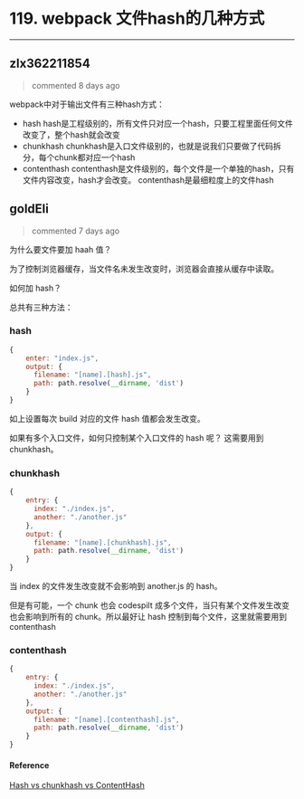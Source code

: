 
 # 119. webpack 文件hash的几种方式 
  
 ***
## zlx362211854 
 > commented 8 days ago 

webpack中对于输出文件有三种hash方式：

*  hash
 hash是工程级别的，所有文件只对应一个hash，只要工程里面任何文件改变了，整个hash就会改变
*  chunkhash
 chunkhash是入口文件级别的，也就是说我们只要做了代码拆分，每个chunk都对应一个hash
* contenthash
 contenthash是文件级别的，每个文件是一个单独的hash，只有文件内容改变，hash才会改变。
contenthash是最细粒度上的文件hash


## goldEli 
 > commented 7 days ago 

为什么要文件要加 haah 值？

为了控制浏览器缓存，当文件名未发生改变时，浏览器会直接从缓存中读取。

如何加 hash？

总共有三种方法：

### hash


```javascript
{
    enter: "index.js",
    output: {
      filename: "[name].[hash].js",
      path: path.resolve(__dirname, 'dist')
    } 
}

```

如上设置每次 build 对应的文件 hash 值都会发生改变。

如果有多个入口文件，如何只控制某个入口文件的 hash 呢？ 这需要用到 chunkhash。

### chunkhash


```javascript
{
    entry: {
      index: "./index.js",
      another: "./another.js"
    },
    output: {
      filename: "[name].[chunkhash].js",
      path: path.resolve(__dirname, 'dist')
    }
}

```

当 index 的文件发生改变就不会影响到  another.js 的 hash。

但是有可能，一个 chunk 也会 codespilt 成多个文件，当只有某个文件发生改变也会影响到所有的 chunk。所以最好让 hash 控制到每个文件，这里就需要用到 contenthash

### contenthash


```javascript
{
    entry: {
      index: "./index.js",
      another: "./another.js"
    },
    output: {
      filename: "[name].[contenthash].js",
      path: path.resolve(__dirname, 'dist')
    }
}

```

#### Reference

[Hash vs chunkhash vs ContentHash](https://medium.com/@sahilkkrazy/hash-vs-chunkhash-vs-contenthash-e94d38a32208)